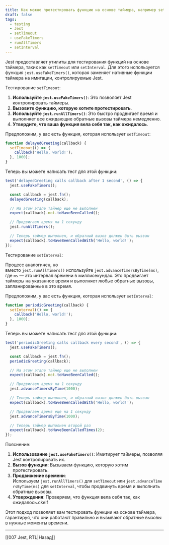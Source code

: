 ```yaml
---
title: Как можно протестировать функцию на основе таймера, например setTimeout или setInterval, с помощью Jest?
draft: false
tags:
  - testing
  - Jest
  - setTimeout
  - useFakeTimers
  - runAllTimers
  - setInterval
---
```

Jest предоставляет утилиты для тестирования функций на основе таймера, таких как `setTimeout` или `setInterval`. Для этого используется функция `jest.useFakeTimers()`, которая заменяет нативные функции таймера на имитации, контролируемые Jest.

Тестирование `setTimeout`:

1. **Используйте `jest.useFakeTimers()`**: Это позволяет Jest контролировать таймеры.
2. **Вызовите функцию, которую хотите протестировать**.
3. **Используйте `jest.runAllTimers()`**: Это быстро продвигает время и выполняет все ожидающие обратные вызовы таймера немедленно.
4. **Утвердите, что ваша функция вела себя так, как ожидалось**.

Предположим, у вас есть функция, которая использует `setTimeout`:

```javascript
function delayedGreeting(callback) {
  setTimeout(() => {
    callback('Hello, world!');
  }, 1000);
}
```

Теперь вы можете написать тест для этой функции:

```javascript
test('delayedGreeting calls callback after 1 second', () => {
  jest.useFakeTimers();

  const callback = jest.fn();
  delayedGreeting(callback);

  // На этом этапе таймер еще не выполнен
  expect(callback).not.toHaveBeenCalled();

  // Продвигаем время на 1 секунду
  jest.runAllTimers();

  // Теперь таймер выполнен, и обратный вызов должен быть вызван
  expect(callback).toHaveBeenCalledWith('Hello, world!');
});
```

Тестирование `setInterval`:

Процесс аналогичен, но вместо `jest.runAllTimers()` используйте `jest.advanceTimersByTime(ms)`, где `ms` — это интервал времени в миллисекундах. Это продвигает таймеры на указанное время и выполняет любые обратные вызовы, запланированные в это время.

Предположим, у вас есть функция, которая использует `setInterval`:

```javascript
function periodicGreeting(callback) {
  setInterval(() => {
    callback('Hello, world!');
  }, 1000);
}
```

Теперь вы можете написать тест для этой функции:

```javascript
test('periodicGreeting calls callback every second', () => {
  jest.useFakeTimers();

  const callback = jest.fn();
  periodicGreeting(callback);

  // На этом этапе таймер еще не выполнен
  expect(callback).not.toHaveBeenCalled();

  // Продвигаем время на 1 секунду
  jest.advanceTimersByTime(1000);

  // Теперь таймер выполнен, и обратный вызов должен быть вызван
  expect(callback).toHaveBeenCalledWith('Hello, world!');

  // Продвигаем время еще на 1 секунду
  jest.advanceTimersByTime(1000);

  // Теперь таймер выполнен второй раз
  expect(callback).toHaveBeenCalledTimes(2);
});
```

Пояснение:

1. **Использование `jest.useFakeTimers()`**: Имитирует таймеры, позволяя Jest контролировать их.
2. **Вызов функции**: Вызываем функцию, которую хотим протестировать.
3. **Продвижение времени**: Используем `jest.runAllTimers()` для `setTimeout` или `jest.advanceTimersByTime(ms)` для `setInterval`, чтобы продвинуть время и выполнить обратные вызовы.
4. **Утверждения**: Проверяем, что функция вела себя так, как ожидалось.ckeif

Этот подход позволяет вам тестировать функции на основе таймера, гарантируя, что они работают правильно и вызывают обратные вызовы в нужные моменты времени.

____

[[007 Jest, RTL|Назад]]